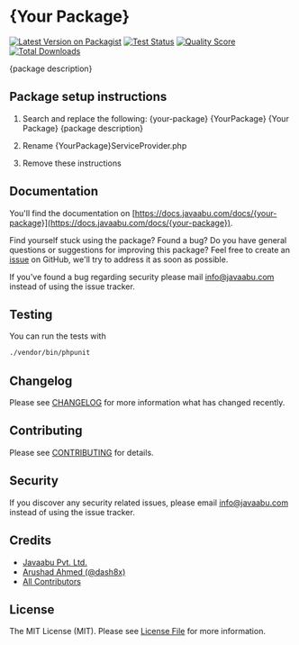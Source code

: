 # {Your Package}

[![Latest Version on Packagist](https://img.shields.io/packagist/v/javaabu/{your-package}.svg?style=flat-square)](https://packagist.org/packages/javaabu/{your-package})
[![Test Status](../../actions/workflows/run-tests.yml/badge.svg)](../../actions/workflows/run-tests.yml)
[![Quality Score](https://img.shields.io/scrutinizer/g/javaabu/{your-package}.svg?style=flat-square)](https://scrutinizer-ci.com/g/javaabu/{your-package})
[![Total Downloads](https://img.shields.io/packagist/dt/javaabu/{your-package}.svg?style=flat-square)](https://packagist.org/packages/javaabu/{your-package})

{package description}


## Package setup instructions
1. Search and replace the following:
{your-package}
{YourPackage}
{Your Package}
{package description}

2. Rename {YourPackage}ServiceProvider.php

3. Remove these instructions


## Documentation

You'll find the documentation on [https://docs.javaabu.com/docs/{your-package}](https://docs.javaabu.com/docs/{your-package}).

Find yourself stuck using the package? Found a bug? Do you have general questions or suggestions for improving this package? Feel free to create an [issue](../../issues) on GitHub, we'll try to address it as soon as possible.

If you've found a bug regarding security please mail [info@javaabu.com](mailto:info@javaabu.com) instead of using the issue tracker.


## Testing

You can run the tests with

``` bash
./vendor/bin/phpunit
```

## Changelog

Please see [CHANGELOG](CHANGELOG.md) for more information what has changed recently.

## Contributing

Please see [CONTRIBUTING](CONTRIBUTING.md) for details.

## Security

If you discover any security related issues, please email [info@javaabu.com](mailto:info@javaabu.com) instead of using the issue tracker.

## Credits

- [Javaabu Pvt. Ltd.](https://github.com/javaabu)
- [Arushad Ahmed (@dash8x)](http://arushad.com)
- [All Contributors](../../contributors)

## License

The MIT License (MIT). Please see [License File](LICENSE.md) for more information.
